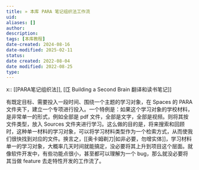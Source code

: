 ```yaml
---
title: » 本库 PARA 笔记组织法工作流
uid: 
aliases: []
author: 
description: 
tags: [本库教程]
date-created: 2024-08-16
date-modified: 2025-02-11
status: 
date created: 2022-08-04
date modified: 2022-08-25
type: 
---
```


x:: [[PARA笔记组织法]], [[∑ Building a Second Brain 翻译和读书笔记]]

有既定目标、需要投入一段时间、围绕一个主题的学习对象，在 Spaces 的 PARA 文件夹下，建立一个专项进行投入。一个特例是：如果这个学习对象的学校材料，是非常单一的形式，例如全部是 pdf 文件，全部是文字，全部是视频。则将其按文件类型，放入 Sources 文件夹进行学习。这么做的目的是，将来搜索和回顾时，这种单一材料的学习对象，可以将学习材料类型作为一个检索方式，从而使我们很快找到对应的文件。换言之，[[奥卡姆剃刀|如非必要，勿增实体]]，学习材料单一的学习对象，大概率几天时间就能搞定，没必要将其上升到项目这个层面。就像软件开发中，有些功能点很小，甚至都可以理解为一个 bug，那么就没必要将其当做 feature 去走特性开发的工作流了。
